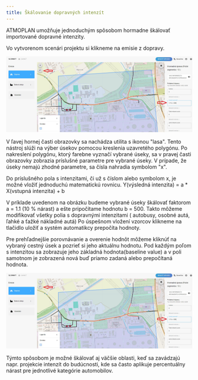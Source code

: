 ```yaml
---
title: Škálovanie dopravných intenzít
---
```


ATMOPLAN umožňuje jednoduchým spôsobom hormadne škálovať importované dopravné intenzity.

Vo vytvorenom scenári projektu si klikneme na emisie z dopravy.

![Scaling1](./images/Scaling1.jpg)

V ľavej hornej časti obrazovky sa nachádza utilita s ikonou "lasa".
Tento nástroj slúži na výber úsekov pomocou kreslenia uzavretého polygónu.
Po nakreslení polygónu, ktorý farebne vyznačí vybrané úseky, sa v pravej časti obrazovky zobrazia príslušné parametre pre vybrané úseky.
V prípade, že úseky nemajú zhodné parametre, sa čísla nahradia symbolom "x".

Do príslušného pola s intenzitami, či už s číslom alebo symbolom x, je možné vložiť jednoduchú matematickú rovnicu.
Y(výsledná intenzita) =  a * X(vstupná intenzita) + b

V príklade uvedenom na obrázku budeme vybrané úseky škálovať faktorom a = 1.1 (10 % nárast) a ešte pripočítame hodnotu b = 500.
Takto môžeme modifikovať všetky polia s dopravnými intenzitami ( autobusy, osobné autá,  ľahké a ťažké nákladné autá)
Po úspešnom vložení vzorcov klikneme na tlačidlo uložiť a systém automatikcy prepočíta hodnoty.

Pre prehľadnejšie porovnávanie a overenie hodnôt môžeme kliknúť na vybraný cestný úsek a pozrieť si jeho aktuálnu hodnotu.
Pod každým poľom s intenzitou sa zobrazuje jeho základná hodnota(baseline value) a v poli samotnom je zobrazená nová buď priamo zadaná alebo prepočítaná hodnota.

![Scaling2](./images/Scaling1.jpg)

Týmto spôsobom je možné škálovať aj väčšie oblasti, keď sa zavádzajú napr. projekcie intenzít do budúcnosti, kde sa často aplikuje percentuálny nárast pre jednotlivé kategórie automobilov.
 

